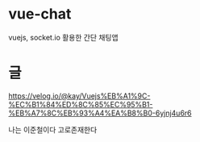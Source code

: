 # vue-chat
vuejs, socket.io 활용한 간단 채팅앱

# 글
https://velog.io/@kay/Vuejs%EB%A1%9C-%EC%B1%84%ED%8C%85%EC%95%B1-%EB%A7%8C%EB%93%A4%EA%B8%B0-6yjnj4u6r6

나는 이준철이다 고로존재한다
